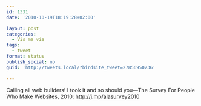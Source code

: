 ```yaml
---
id: 1331
date: '2010-10-19T18:19:28+02:00'

layout: post
categories:
  - Vis ma vie
tags:
  - tweet
format: status
publish_social: no
guid: 'http://tweets.local/?birdsite_tweet=27856950236'

---
```


Calling all web builders! I took it and so should you—The Survey For People Who Make Websites, 2010: http://j.mp/alasurvey2010